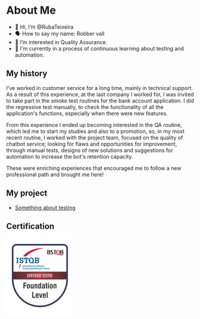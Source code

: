 # About Me
- 👋 Hi, I’m @RubaTeixeira
- 🗣️ How to say my name: Robber vall
- 👀 I’m interested in Quality Assurance.
- 🌱 I'm currently in a process of continuous learning about testing and automation.

## My history
I've worked in customer service for a long time, mainly in technical support. As a result of this experience, at the last company I worked for, I was invited to take part in the smoke test routines for the bank account application. I did the regressive test manually, to check the functionality of all the application's functions, especially when there were new features.

From this experience I ended up becoming interested in the QA routine, which led me to start my studies and also to a promotion, so, in my most recent routine, I worked with the project team, focused on the quality of chatbot service; looking for flaws and opportunities for improvement, through manual tests, designs of new solutions and suggestions for automation to increase the bot's retention capacity.

These were enriching experiences that encouraged me to follow a new professional path and brought me here! 

## My project
- [Something about testing](https://github.com/RubaTeixeira/Something-about-testing)

## Certification
![ISTQBCertification](stamp-ctfl.png)
